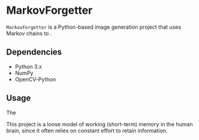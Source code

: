 # MarkovForgetter
`MarkovForgetter` is a Python-based image generation project
that uses Markov chains to .

## Dependencies
- Python 3.x
- NumPy
- OpenCV-Python

## Usage
The

This project is a loose model of working (short-term) memory in the human brain, since
it often relies on constant effort to retain information.